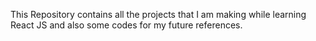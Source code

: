 This Repository contains all the projects that I am making while learning React JS and also some codes for my future references.